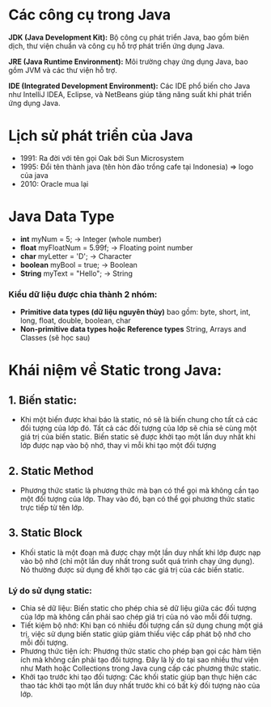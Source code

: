 # Các công cụ trong Java

<strong>JDK (Java Development Kit):</strong> Bộ công cụ phát triển Java, bao gồm biên dịch, thư viện chuẩn và công cụ hỗ
trợ phát triển ứng dụng Java.

<strong>JRE (Java Runtime Environment):</strong> Môi trường chạy ứng dụng Java, bao gồm JVM và các thư viện hỗ trợ.

<strong>IDE (Integrated Development Environment):</strong> Các IDE phổ biến cho Java như IntelliJ IDEA, Eclipse, và
NetBeans giúp tăng năng suất khi phát triển ứng dụng Java.

# Lịch sử phát triển của Java

- 1991: Ra đời với tên gọi Oak bởi Sun Microsystem
- 1995: Đổi tên thành java (tên hòn đảo trồng cafe tại Indonesia) => logo của java
- 2010: Oracle mua lại

# Java Data Type

- **int** myNum = 5; -> Integer (whole number)
- **float** myFloatNum = 5.99f; -> Floating point number
- **char** myLetter = 'D'; -> Character
- **boolean** myBool = true; -> Boolean
- **String** myText = "Hello"; -> String

### Kiểu dữ liệu được chia thành 2 nhóm:

- **Primitive data types (dữ liệu nguyên thủy)** bao gồm: byte, short, int, long, float, double, boolean, char
- **Non-primitive data types hoặc Reference types** String, Arrays and Classes (sẽ học sau)

# Khái niệm về **Static** trong Java:

## 1. Biến static:

- Khi một biến được khai báo là static, nó sẽ là biến chung cho tất cả các đối tượng của lớp đó. Tất cả các đối tượng
  của
  lớp sẽ chia sẻ cùng một giá trị của biến static. Biến static sẽ được khởi tạo một lần duy nhất khi lớp được nạp vào bộ
  nhớ, thay vì mỗi khi tạo một đối tượng

## 2. Static Method

- Phương thức static là phương thức mà bạn có thể gọi mà không cần tạo một đối tượng của lớp. Thay vào đó, bạn có thể
  gọi phương thức static trực tiếp từ tên lớp.

## 3. Static Block

- Khối static là một đoạn mã được chạy một lần duy nhất khi lớp được nạp vào bộ nhớ (chỉ một lần duy nhất trong suốt quá
  trình chạy ứng dụng). Nó thường được sử dụng để khởi tạo các giá trị của các biến static.

### Lý do sử dụng **static**:

- Chia sẻ dữ liệu: Biến static cho phép chia sẻ dữ liệu giữa các đối tượng của lớp mà không cần phải sao chép giá trị
  của nó vào mỗi đối tượng.
- Tiết kiệm bộ nhớ: Khi bạn có nhiều đối tượng cần sử dụng chung một giá trị, việc sử dụng biến static giúp giảm thiểu
  việc cấp phát bộ nhớ cho mỗi đối tượng.
- Phương thức tiện ích: Phương thức static cho phép bạn gọi các hàm tiện ích mà không cần phải tạo đối tượng. Đây là lý
  do tại sao nhiều thư viện như Math hoặc Collections trong Java cung cấp các phương thức static.
- Khởi tạo trước khi tạo đối tượng: Các khối static giúp bạn thực hiện các thao tác khởi tạo một lần duy nhất trước khi
  có bất kỳ đối tượng nào của lớp.

